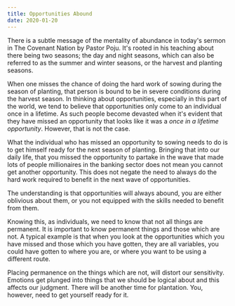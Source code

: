 ```yaml
---
title: Opportunities Abound
date: 2020-01-20
---
```



There is a subtle message of the mentality of abundance in today's sermon in The Covenant Nation by Pastor Poju. It's rooted in his teaching about there being two seasons; the day and night seasons, which can also be referred to as the summer and winter seasons, or the harvest and planting seasons.

When one misses the chance of doing the hard work of sowing during the season of planting, that person is bound to be in severe conditions during the harvest season. In thinking about opportunities, especially in this part of the world, we tend to believe that opportunities only come to an individual once in a lifetime. As such people become devasted when it's evident that they have missed an opportunity that looks like it was a *once in a lifetime opportunity*. However, that is not the case.

What the individual who has missed an opportunity to sowing needs to do is to get himself ready for the next season of planting. Bringing that into our daily life, that you missed the opportunity to partake in the wave that made lots of people millionaires in the banking sector does not mean you cannot get another opportunity. This does not negate the need to always do the hard work required to benefit in the next wave of opportunities.

The understanding is that opportunities will always abound, you are either oblivious about them, or you not equipped with the skills needed to benefit from them.

Knowing this, as individuals, we need to know that not all things are permanent. It is important to know permanent things and those which are not. A typical example is that when you look at the opportunities which you have missed and those which you have gotten, they are all variables, you could have gotten to where you are, or where you want to be using a different route.

Placing permanence on the things which are not, will distort our sensitivity. Emotions get plunged into things that we should be logical about and this affects our judgment. There will be another time for plantation. You, however, need to get yourself ready for it.